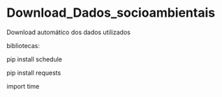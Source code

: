 # Download_Dados_socioambientais
Download automático dos dados utilizados 

bibliotecas:

 pip install schedule

 pip install requests

 import time
